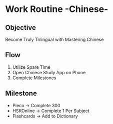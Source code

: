 # Work Routine -Chinese-

## Objective

Become Truly Trilingual with Mastering Chinese

## Flow

1. Utilize Spare Time
2. Open Chinese Study App on Phone
3. Complete Milestones

## Milestone

- Pieco -> Complete 300
- HSKOnline -> Complete 1 Per Subject
- Flashcards -> Add to Dictionary
